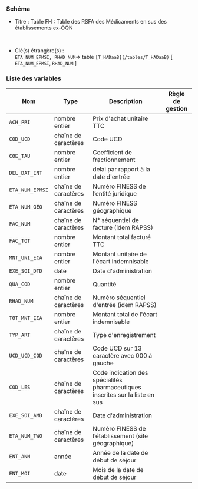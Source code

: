 ### Schéma


- Titre : Table FH : Table des RSFA des Médicaments en sus des établissements ex-OQN
<br />



- Clé(s) étrangère(s) : <br />
`ETA_NUM_EPMSI, RHAD_NUM`=> table `[T_HADaaB](/tables/T_HADaaB)` [ `ETA_NUM_EPMSI`, `RHAD_NUM` ]<br />

 
### Liste des variables

Nom | Type | Description | Règle de gestion
-|-|-|-
`ACH_PRI`| nombre entier |Prix d'achat unitaire TTC||
`COD_UCD`| chaîne de caractères |Code UCD||
`COE_TAU`| nombre entier |Coefficient de fractionnement||
`DEL_DAT_ENT`| nombre entier |delai par rapport à la date d'entrée||
`ETA_NUM_EPMSI`| chaîne de caractères |Numéro FINESS de l’entité juridique||
`ETA_NUM_GEO`| chaîne de caractères |Numéro FINESS  géographique||
`FAC_NUM`| chaîne de caractères |N° séquentiel de facture (idem RAPSS)||
`FAC_TOT`| nombre entier |Montant total facturé TTC||
`MNT_UNI_ECA`| nombre entier |Montant unitaire de l'écart indemnisable||
`EXE_SOI_DTD`| date |Date d'administration||
`QUA_COD`| nombre entier |Quantité||
`RHAD_NUM`| chaîne de caractères |Numéro séquentiel d'entrée (idem RAPSS)||
`TOT_MNT_ECA`| nombre entier |Montant total de l'écart indemnisable||
`TYP_ART`| chaîne de caractères |Type d'enregistrement||
`UCD_UCD_COD`| chaîne de caractères |Code UCD sur 13 caractère avec 000 à gauche||
`COD_LES`| chaîne de caractères |Code indication des spécialités pharmaceutiques inscrites sur la liste en sus||
`EXE_SOI_AMD`| chaîne de caractères |Date d'administration||
`ETA_NUM_TWO`| chaîne de caractères |Numéro FINESS de l’établissement (site géographique)||
`ENT_ANN`| année |Année de la date de début de séjour||
`ENT_MOI`| date |Mois de la date de début de séjour||